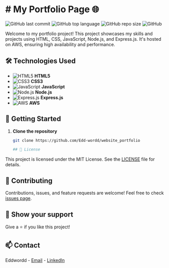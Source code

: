 # # My Portfolio Page 🌐

![GitHub last commit](https://img.shields.io/github/last-commit/Edd-wordd/website_portfolio)
![GitHub top language](https://img.shields.io/github/languages/top/Edd-wordd/website_portfolio)
![GitHub repo size](https://img.shields.io/github/repo-size/Edd-wordd/website_portfolio)
![GitHub](https://img.shields.io/github/license/Edd-wordd/website_portfolio)

Welcome to my portfolio project! This project showcases my skills and projects using HTML, CSS, JavaScript, Node.js, and Express.js. It's hosted on AWS, ensuring high availability and performance.

## 🛠️ Technologies Used

- ![HTML5](https://img.icons8.com/color/48/000000/html-5--v1.png) **HTML5**
- ![CSS3](https://img.icons8.com/color/48/000000/css3.png) **CSS3**
- ![JavaScript](https://img.icons8.com/color/48/000000/javascript.png) **JavaScript**
- ![Node.js](https://img.icons8.com/color/48/000000/nodejs.png) **Node.js**
- ![Express.js](https://img.icons8.com/color/48/000000/express.png) **Express.js**
- ![AWS](https://img.icons8.com/color/48/000000/amazon-web-services.png) **AWS**

## 🚀 Getting Started

1. **Clone the repository**

   ```bash
   git clone https://github.com/Edd-wordd/website_portfolio

   ## 📝 License

This project is licensed under the MIT License. See the [LICENSE](LICENSE) file for details.

## 🤝 Contributing

Contributions, issues, and feature requests are welcome! Feel free to check [issues page](https://github.com/your-username/Edd-wordd/issues).

## 🌟 Show your support

Give a ⭐️ if you like this project!

## 📫 Contact

Eddwordd - [Email](mailto:your-edd_wordd@icloud.com) - [LinkedIn](https://www.linkedin.com/in/edward-plasencio/)

